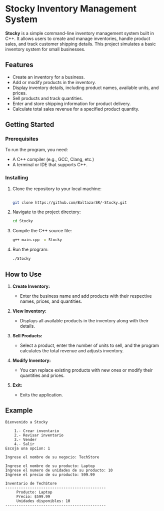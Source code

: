 # Stocky Inventory Management System

**Stocky** is a simple command-line inventory management system built in C++. It allows users to create and manage inventories, handle product sales, and track customer shipping details. This project simulates a basic inventory system for small businesses.

## Features

- Create an inventory for a business.
- Add or modify products in the inventory.
- Display inventory details, including product names, available units, and prices.
- Sell products and track quantities.
- Enter and store shipping information for product delivery.
- Calculate total sales revenue for a specified product quantity.

## Getting Started

### Prerequisites

To run the program, you need:

- A C++ compiler (e.g., GCC, Clang, etc.)
- A terminal or IDE that supports C++.

### Installing

1. Clone the repository to your local machine:
    ```bash
            
    git clone https://github.com/BaltazarSR/-Stocky.git
    ```

2. Navigate to the project directory:
    ```bash
    cd Stocky
    ```

3. Compile the C++ source file:
    ```bash
    g++ main.cpp -o Stocky
    ```

4. Run the program:
    ```bash
    ./Stocky
    ```

## How to Use

1. **Create Inventory:**
    - Enter the business name and add products with their respective names, prices, and quantities.

2. **View Inventory:**
    - Displays all available products in the inventory along with their details.

3. **Sell Products:**
    - Select a product, enter the number of units to sell, and the program calculates the total revenue and adjusts inventory.

4. **Modify Inventory:**
    - You can replace existing products with new ones or modify their quantities and prices.

5. **Exit:**
    - Exits the application.

## Example

```text
Bienvenido a Stocky

    1.- Crear inventario
    2.- Revisar inventario
    3.- Vender
    4.- Salir
Escoja una opcion: 1

Ingrese el nombre de su negocio: TechStore

Ingrese el nombre de su producto: Laptop
Ingrese el numero de unidades de su producto: 10
Ingrese el precio de su producto: 599.99

Inventario de TechStore
---------------------------------------------
     Producto: Laptop
     Precio: $599.99
     Unidades disponibles: 10
---------------------------------------------
